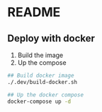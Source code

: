 # README

## Deploy with docker

1. Build the image
2. Up the compose

```bash
## Build docker image
./.dev/build-docker.sh

## Up the docker compose
docker-compose up -d
```

